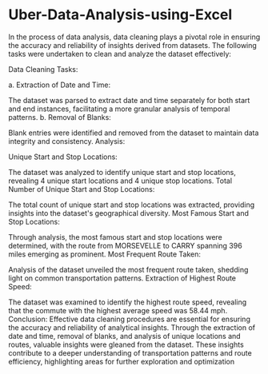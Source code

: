 # Uber-Data-Analysis-using-Excel

In the process of data analysis, data cleaning plays a pivotal role in ensuring the accuracy and reliability of insights derived from datasets. The following tasks were undertaken to clean and analyze the dataset effectively:

Data Cleaning Tasks:

a. Extraction of Date and Time:

The dataset was parsed to extract date and time separately for both start and end instances, facilitating a more granular analysis of temporal patterns.
b. Removal of Blanks:

Blank entries were identified and removed from the dataset to maintain data integrity and consistency.
Analysis:

Unique Start and Stop Locations:

The dataset was analyzed to identify unique start and stop locations, revealing 4 unique start locations and 4 unique stop locations.
Total Number of Unique Start and Stop Locations:

The total count of unique start and stop locations was extracted, providing insights into the dataset's geographical diversity.
Most Famous Start and Stop Locations:

Through analysis, the most famous start and stop locations were determined, with the route from MORSEVELLE to CARRY spanning 396 miles emerging as prominent.
Most Frequent Route Taken:

Analysis of the dataset unveiled the most frequent route taken, shedding light on common transportation patterns.
Extraction of Highest Route Speed:

The dataset was examined to identify the highest route speed, revealing that the commute with the highest average speed was 58.44 mph.
Conclusion:
Effective data cleaning procedures are essential for ensuring the accuracy and reliability of analytical insights. Through the extraction of date and time, removal of blanks, and analysis of unique locations and routes, valuable insights were gleaned from the dataset. These insights contribute to a deeper understanding of transportation patterns and route efficiency, highlighting areas for further exploration and optimization
